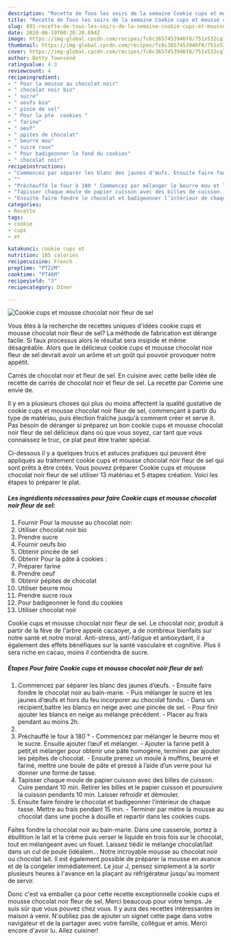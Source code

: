 ```yaml
---
description: "Recette de Tous les soirs de la semaine Cookie cups et mousse chocolat noir fleur de sel"
title: "Recette de Tous les soirs de la semaine Cookie cups et mousse chocolat noir fleur de sel"
slug: 891-recette-de-tous-les-soirs-de-la-semaine-cookie-cups-et-mousse-chocolat-noir-fleur-de-sel
date: 2020-06-19T00:20:20.694Z
image: https://img-global.cpcdn.com/recipes/fc6c3657453946f8/751x532cq70/cookie-cups-et-mousse-chocolat-noir-fleur-de-sel-photo-principale-de-la-recette.jpg
thumbnail: https://img-global.cpcdn.com/recipes/fc6c3657453946f8/751x532cq70/cookie-cups-et-mousse-chocolat-noir-fleur-de-sel-photo-principale-de-la-recette.jpg
cover: https://img-global.cpcdn.com/recipes/fc6c3657453946f8/751x532cq70/cookie-cups-et-mousse-chocolat-noir-fleur-de-sel-photo-principale-de-la-recette.jpg
author: Betty Townsend
ratingvalue: 4.3
reviewcount: 4
recipeingredient:
- " Pour la mousse au chocolat noir"
- " chocolat noir bio"
- " sucre"
- " oeufs bio"
- " pince de sel"
- " Pour la pte  cookies "
- " farine"
- " oeuf"
- " ppites de chocolat"
- " beurre mou"
- " sucre roux"
- " Pour badigeonner le fond du cookies"
- " chocolat noir"
recipeinstructions:
- "Commencez par séparer les blanc des jaunes d’œufs. Ensuite faire fondre le chocolat noir au bain-marie.  Puis mélanger le sucre et les jaunes d’œufs et hors du feu incorporer au chocolat fondu. Dans un récipient,battre les blancs en neige avec une pincée de sel. Pour finir ajouter les blancs en neige au mélange précédent. Placer au frais pendant au moins 2h."
- ""
- "Préchauffé le four à 180 ° Commencez par mélanger le beurre mou et le sucre. Ensuite ajouter l’œuf et mélanger. Ajouter la farine petit à petit,et mélanger pour obtenir une pâte homogène, terminer par ajouter les pépites de chocolat. Ensuite prenez un moule à muffins, beurré et fariné, mettre une boule de pâte et pressé à l’aide d’un verre pour lui donner une forme de tasse."
- "Tapisser chaque moule de papier cuisson avec des billes de cuisson. Cuire pendant 10 min. Retirer les billes et le papier cuisson et poursuivre la cuisson pendants 10 min. Laisser refroidir et démouler."
- "Ensuite faire fondre le chocolat et badigeonner l’intérieur de chaque tasse. Mettre au frais pendant 15 min. Terminer par mètre la mousse au chocolat dans une poche à douille et repartir dans les cookies cups."
categories:
- Recette
tags:
- cookie
- cups
- et

katakunci: cookie cups et 
nutrition: 185 calories
recipecuisine: French
preptime: "PT22M"
cooktime: "PT46M"
recipeyield: "3"
recipecategory: Dîner

---
```



![Cookie cups et mousse chocolat noir fleur de sel](https://img-global.cpcdn.com/recipes/fc6c3657453946f8/751x532cq70/cookie-cups-et-mousse-chocolat-noir-fleur-de-sel-photo-principale-de-la-recette.jpg)

Vous êtes à la recherche de recettes uniques d'idées cookie cups et mousse chocolat noir fleur de sel? La méthode de fabrication est dérange facile. Si faux processus alors le résultat sera insipide et même désagréable. Alors que le délicieux cookie cups et mousse chocolat noir fleur de sel devrait avoir un arôme et un goût qui pouvoir provoquer notre appétit.

Carrés de chocolat noir et fleur de sel. En cuisine avec cette belle idée de recette de carrés de chocolat noir et fleur de sel. La recette par Comme une envie de.

Il y en a plusieurs choses qui plus ou moins affectent la qualité gustative de cookie cups et mousse chocolat noir fleur de sel, commençant à partir du type de matériau, puis élection fraîche jusqu'à comment créer et serve it. Pas besoin de déranger si préparez un bon cookie cups et mousse chocolat noir fleur de sel délicieux dans où que vous soyez, car tant que vous connaissez le truc, ce plat peut être traiter spécial.


Ci-dessous il y a quelques trucs et astuces pratiques qui peuvent être appliqués au traitement cookie cups et mousse chocolat noir fleur de sel qui sont prêts à être créés. Vous pouvez préparer Cookie cups et mousse chocolat noir fleur de sel utiliser 13 matériau et 5 étapes création. Voici les étapes to préparer le plat.

<!--inarticleads1-->

##### Les ingrédients nécessaires pour faire Cookie cups et mousse chocolat noir fleur de sel:

1. Fournir  Pour la mousse au chocolat noir:
1. Utiliser  chocolat noir bio
1. Prendre  sucre
1. Fournir  oeufs bio
1. Obtenir  pincée de sel
1. Obtenir  Pour la pâte à cookies :
1. Préparer  farine
1. Prendre  oeuf
1. Obtenir  pépites de chocolat
1. Utiliser  beurre mou
1. Prendre  sucre roux
1.   Pour badigeonner le fond du cookies
1. Utiliser  chocolat noir


Cookie cups et mousse chocolat noir fleur de sel. Le chocolat noir, produit à partir de la fève de l&#39;arbre appelé cacaoyer, a de nombreux bienfaits sur notre santé et notre moral. Anti-stress, anti-fatigue et antioxydant, il a également des effets bénéfiques sur la santé vasculaire et cognitive. Plus il sera riche en cacao, moins il contiendra de sucre. 

<!--inarticleads2-->

##### Étapes Pour faire Cookie cups et mousse chocolat noir fleur de sel:

1. Commencez par séparer les blanc des jaunes d’œufs. - Ensuite faire fondre le chocolat noir au bain-marie.  - Puis mélanger le sucre et les jaunes d’œufs et hors du feu incorporer au chocolat fondu. - Dans un récipient,battre les blancs en neige avec une pincée de sel. - Pour finir ajouter les blancs en neige au mélange précédent. - Placer au frais pendant au moins 2h.
1. 
1. Préchauffé le four à 180 ° - Commencez par mélanger le beurre mou et le sucre. Ensuite ajouter l’œuf et mélanger. - Ajouter la farine petit à petit,et mélanger pour obtenir une pâte homogène, terminer par ajouter les pépites de chocolat. - Ensuite prenez un moule à muffins, beurré et fariné, mettre une boule de pâte et pressé à l’aide d’un verre pour lui donner une forme de tasse.
1. Tapisser chaque moule de papier cuisson avec des billes de cuisson. Cuire pendant 10 min. Retirer les billes et le papier cuisson et poursuivre la cuisson pendants 10 min. Laisser refroidir et démouler.
1. Ensuite faire fondre le chocolat et badigeonner l’intérieur de chaque tasse. Mettre au frais pendant 15 min. - Terminer par mètre la mousse au chocolat dans une poche à douille et repartir dans les cookies cups.


Faites fondre la chocolat noir au bain-marie. Dans une casserole, portez à ébullition le lait et la crème puis verser le liquide en trois fois sur le chocolat, tout en mélangeant avec un fouet. Laissez tiédir le mélange chocolat/lait dans un cul de poule (idéalem… Notre incroyable mousse au chocolat noir ou chocolat lait. Il est également possible de préparer la mousse en avance et de la congeler immédiatement. Le jour J, pensez simplement à la sortir plusieurs heures à l&#39;avance en la plaçant au réfrigérateur jusqu&#39;au moment de servir. 


Donc c'est va emballer ça pour cette recette exceptionnelle cookie cups et mousse chocolat noir fleur de sel. Merci beaucoup pour votre temps. Je suis sûr que vous pouvez chez vous. Il y aura des recettes  intéressantes in maison à venir. N'oubliez pas de ajouter un signet cette page dans votre navigateur et de la partager avec votre famille, collègue et amis. Merci encore d'avoir lu. Allez cuisiner!
